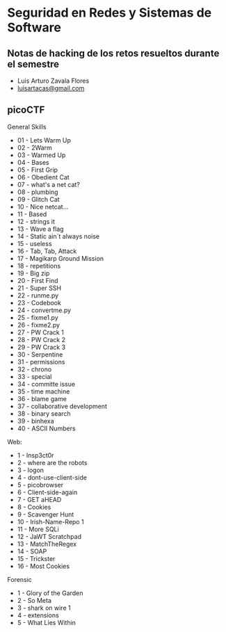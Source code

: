 
# Seguridad en Redes y Sistemas de Software

## Notas de hacking de los retos resueltos durante el semestre
- Luis Arturo Zavala Flores
- luisartacas@gmail.com

## picoCTF
General Skills
- 01 - Lets Warm Up
- 02 - 2Warm
- 03 - Warmed Up
- 04 - Bases
- 05 - First Grip
- 06 - Obedient Cat
- 07 - what's a net cat?
- 08 - plumbing
- 09 - Glitch Cat
- 10 - Nice netcat...
- 11 - Based
- 12 - strings it
- 13 - Wave a flag
- 14 - Static ain´t always noise
- 15 - useless
- 16 - Tab, Tab, Attack
- 17 - Magikarp Ground Mission
- 18 - repetitions
- 19 - Big zip
- 20 - First Find
- 21 - Super SSH
- 22 - runme.py
- 23 - Codebook
- 24 - convertme.py
- 25 - fixme1.py
- 26 - fixme2.py
- 27 - PW Crack 1
- 28 - PW Crack 2
- 29 - PW Crack 3
- 30 - Serpentine
- 31 - permissions
- 32 - chrono
- 33 - special
- 34 - committe issue
- 35 - time machine
- 36 - blame game
- 37 - collaborative development
- 38 - binary search
- 39 - binhexa
- 40 - ASCII Numbers

Web:
- 1 - Insp3ct0r
- 2 - where are the robots
- 3 - logon
- 4 - dont-use-client-side
- 5 - picobrowser
- 6 - Client-side-again
- 7 - GET aHEAD
- 8 - Cookies
- 9 - Scavenger Hunt
- 10 - Irish-Name-Repo 1
- 11 - More SQLi
- 12 - JaWT Scratchpad
- 13 - MatchTheRegex
- 14 - SOAP
- 15 - Trickster
- 16 - Most Cookies

Forensic
- 1 - Glory of the Garden
- 2 - So Meta
- 3 - shark on wire 1
- 4 - extensions
- 5 - What Lies Within